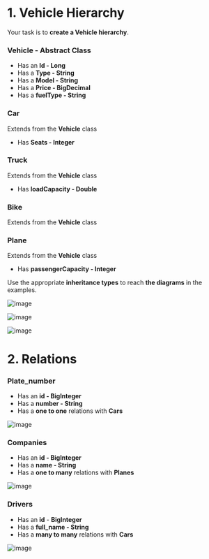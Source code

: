 # 1. Vehicle Hierarchy

Your task is to **create a Vehicle hierarchy**.

### Vehicle - Abstract Class

- Has an **Id - Long**
- Has a **Type - String**
- Has a **Model - String**
- Has a **Price - BigDecimal**
- Has a **fuelType - String**

### Car

Extends from the **Vehicle** class

- Has **Seats - Integer**

### Truck

Extends from the **Vehicle** class

- Has **loadCapacity - Double**

### Bike

Extends from the **Vehicle** class

### Plane

Extends from the **Vehicle** class

- Has **passengerCapacity - Integer**

Use the appropriate **inheritance types** to reach **the diagrams** in the examples.

![image](https://user-images.githubusercontent.com/87463484/163786200-050e43b2-f8d8-468c-b0e7-1d7afbdb2549.png)

![image](https://user-images.githubusercontent.com/87463484/163786227-c29362f1-fea6-4e0b-9b90-cc5b6d17fbce.png)

![image](https://user-images.githubusercontent.com/87463484/163786251-e5affb0c-bc05-4604-88f7-36aeeb6527f7.png)

# 2. Relations

### Plate_number

- Has an **id - BigInteger**
- Has a **number - String**
- Has a **one to one** relations with **Cars**

![image](https://user-images.githubusercontent.com/87463484/163786295-6478e341-bc79-4fed-aa2e-1eb4a2cc62de.png)

### Companies

- Has an **id - BigInteger**
- Has a **name - String**
- Has a **one to many** relations with **Planes**

![image](https://user-images.githubusercontent.com/87463484/163786322-63b83ed9-5df3-4cc5-bc9a-65f647b98c9c.png)

### Drivers

- Has an **id** - **BigInteger**
- Has a **full_name - String**
- Has a **many to many** relations with **Cars**

![image](https://user-images.githubusercontent.com/87463484/163786354-f25385b2-a124-4766-b377-a3804af52da1.png)
